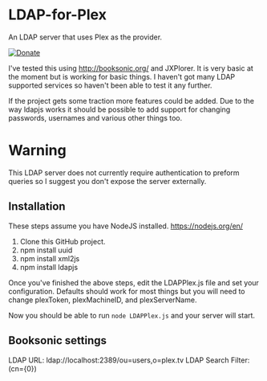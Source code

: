 # LDAP-for-Plex
An LDAP server that uses Plex as the provider.

[![Donate](https://img.shields.io/badge/Donate-PayPal-green.svg)](https://www.paypal.com/cgi-bin/webscr?cmd=_s-xclick&hosted_button_id=HPGZKEXQBULFY)

I've tested this using http://booksonic.org/ and JXPlorer. It is very basic at the moment but is working for basic things. I haven't got many LDAP supported services so haven't been able to test it any further.

If the project gets some traction more features could be added. Due to the way ldapjs works it should be possible to add support for changing passwords, usernames and various other things too.

# Warning
This LDAP server does not currently require authentication to preform queries so I suggest you don't expose the server externally.

## Installation
These steps assume you have NodeJS installed. https://nodejs.org/en/

1. Clone this GitHub project.
2. npm install uuid
3. npm install xml2js
4. npm install ldapjs

Once you've finished the above steps, edit the LDAPPlex.js file and set your configuration. Defaults should work for most things but you will need to change plexToken, plexMachineID, and plexServerName.

Now you should be able to run `node LDAPPlex.js` and your server will start.

## Booksonic settings
LDAP URL: ldap://localhost:2389/ou=users,o=plex.tv
LDAP Search Filter: (cn={0})
